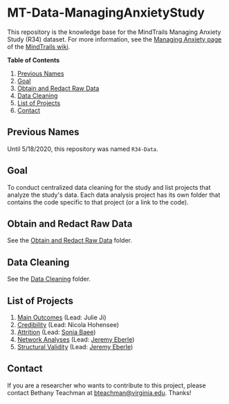 # MT-Data-ManagingAnxietyStudy

This repository is the knowledge base for the MindTrails Managing Anxiety Study (R34) 
dataset. For more information, see the 
[Managing Anxiety page](https://sites.google.com/a/virginia.edu/mindtrails-wiki/studies/managinganxiety) 
of the [MindTrails wiki](https://sites.google.com/a/virginia.edu/mindtrails-wiki/studies/managinganxiety).

**Table of Contents**
1. [Previous Names](#previous-names)
2. [Goal](#goal)
3. [Obtain and Redact Raw Data](#obtain-and-redact-raw-data)
4. [Data Cleaning](#data-cleaning)
5. [List of Projects](#list-of-projects)
6. [Contact](#contact)

## Previous Names
Until 5/18/2020, this repository was named `R34-Data`.

## Goal
To conduct centralized data cleaning for the study and list projects that analyze 
the study's data. Each data analysis project has its own folder that contains the 
code specific to that project (or a link to the code).

## Obtain and Redact Raw Data
See the [Obtain and Redact Raw Data](https://github.com/TeachmanLab/R34-Data/tree/master/Obtain%20Redact%20Raw%20Data) folder.

## Data Cleaning
See the [Data Cleaning](https://github.com/TeachmanLab/R34-Data/tree/master/Data%20Cleaning) folder.

## List of Projects
1. [Main Outcomes](https://github.com/TeachmanLab/R34-Data/tree/master/Main%20Outcomes) (Lead: Julie Ji)
2. [Credibility](https://github.com/TeachmanLab/R34-Data/tree/master/Credibility) (Lead: Nicola Hohensee)
3. [Attrition](https://doi.org/m5tz) (Lead: [Sonia Baee](https://github.com/soniabaee))
4. [Network Analyses](https://osf.io/w63br/) (Lead: [Jeremy Eberle](https://github.com/jwe4ec))
5. [Structural Validity](https://osf.io/sth87/) (Lead: [Jeremy Eberle](https://github.com/jwe4ec))

## Contact
If you are a researcher who wants to contribute to this project, please contact 
Bethany Teachman at bteachman@virginia.edu. Thanks!